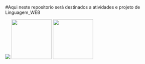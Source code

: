 #Aqui neste repositorio será destinados a atividades e projeto de Linguagem_WEB
<div><img src="https://encrypted-tbn0.gstatic.com/images?q=tbn:ANd9GcQRHLCY4nSskPsU78fiTOpkmWGDk5QiRZk7bA&usqp=CAU"> <img src="https://cdn.icon-icons.com/icons2/2107/PNG/512/file_type_vscode_icon_130084.png" height="128" width="128"> <img src="https://play-lh.googleusercontent.com/I1foi2Irrv7tW9ee9kgP0wfnMzaVb6y17muvpKsFcUrKYsDlmCyWuTRh5m93KJZ24dY" height="128" width="128">
